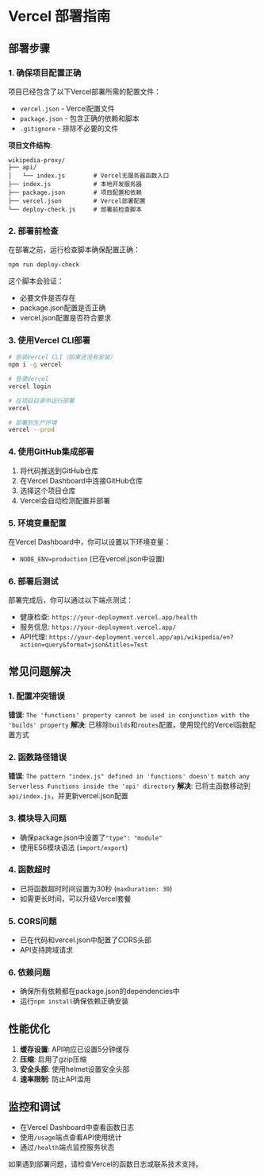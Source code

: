 # Vercel 部署指南

## 部署步骤

### 1. 确保项目配置正确

项目已经包含了以下Vercel部署所需的配置文件：

- `vercel.json` - Vercel配置文件
- `package.json` - 包含正确的依赖和脚本
- `.gitignore` - 排除不必要的文件

**项目文件结构**:
```
wikipedia-proxy/
├── api/
│   └── index.js        # Vercel无服务器函数入口
├── index.js            # 本地开发服务器
├── package.json        # 项目配置和依赖
├── vercel.json         # Vercel部署配置
└── deploy-check.js     # 部署前检查脚本
```

### 2. 部署前检查

在部署之前，运行检查脚本确保配置正确：

```bash
npm run deploy-check
```

这个脚本会验证：
- 必要文件是否存在
- package.json配置是否正确
- vercel.json配置是否符合要求

### 3. 使用Vercel CLI部署

```bash
# 安装Vercel CLI（如果还没有安装）
npm i -g vercel

# 登录Vercel
vercel login

# 在项目目录中运行部署
vercel

# 部署到生产环境
vercel --prod
```

### 4. 使用GitHub集成部署

1. 将代码推送到GitHub仓库
2. 在Vercel Dashboard中连接GitHub仓库
3. 选择这个项目仓库
4. Vercel会自动检测配置并部署

### 5. 环境变量配置

在Vercel Dashboard中，你可以设置以下环境变量：

- `NODE_ENV=production` (已在vercel.json中设置)

### 6. 部署后测试

部署完成后，你可以通过以下端点测试：

- 健康检查: `https://your-deployment.vercel.app/health`
- 服务信息: `https://your-deployment.vercel.app/`
- API代理: `https://your-deployment.vercel.app/api/wikipedia/en?action=query&format=json&titles=Test`

## 常见问题解决

### 1. 配置冲突错误
**错误**: `The 'functions' property cannot be used in conjunction with the 'builds' property`
**解决**: 已移除`builds`和`routes`配置，使用现代的Vercel函数配置方式

### 2. 函数路径错误
**错误**: `The pattern "index.js" defined in 'functions' doesn't match any Serverless Functions inside the 'api' directory`
**解决**: 已将主函数移动到`api/index.js`，并更新vercel.json配置

### 3. 模块导入问题
- 确保package.json中设置了`"type": "module"`
- 使用ES6模块语法 (`import/export`)

### 4. 函数超时
- 已将函数超时时间设置为30秒 (`maxDuration: 30`)
- 如需更长时间，可以升级Vercel套餐

### 5. CORS问题
- 已在代码和vercel.json中配置了CORS头部
- API支持跨域请求

### 6. 依赖问题
- 确保所有依赖都在package.json的dependencies中
- 运行`npm install`确保依赖正确安装

## 性能优化

1. **缓存设置**: API响应已设置5分钟缓存
2. **压缩**: 启用了gzip压缩
3. **安全头部**: 使用helmet设置安全头部
4. **速率限制**: 防止API滥用

## 监控和调试

- 在Vercel Dashboard中查看函数日志
- 使用`/usage`端点查看API使用统计
- 通过`/health`端点监控服务状态

如果遇到部署问题，请检查Vercel的函数日志或联系技术支持。
